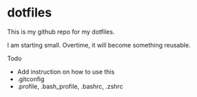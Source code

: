 # dotfiles

This is my github repo for my dotfiles.

I am starting small. Overtime, it will become something reusable.

Todo
- Add instruction on how to use this
- .gitconfig
- .profile, .bash_profile, .bashrc, .zshrc
